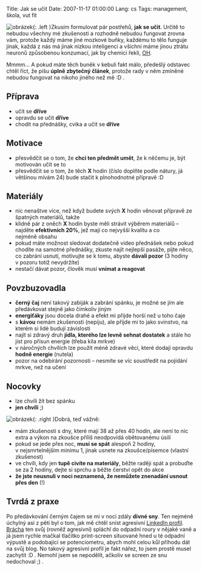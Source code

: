Title: Jak se učit
Date: 2007-11-17 01:00:00
Lang: cs
Tags: management, škola, vut fit

![obrázek]({static}/images/19.jpg){: .left }Zkusím formulovat pár postřehů, **jak se učit**. Určitě to nebudou všechny mé zkušenosti a rozhodně nebudou fungovat zrovna vám, protože každý máme jiné mozkové buňky, každému to tělo funguje jinak, každá z nás má jinak nízkou inteligenci a všichni máme jinou ztrátu neuronů způsobenou konzumací, jak by chemici řekli, [OH](http://cs.wikipedia.org/wiki/Alkoholy).

Mmmm… A pokud máte těch buněk v kebuli fakt málo, předešlý odstavec chtěl říct, že píšu **úplně zbytečný článek**, protože rady v něm zmíněné nebudou fungovat na nikoho jiného než mě :D .

## Příprava

-   učit se **dříve**
-   opravdu se učit **dříve**
-   chodit na přednášky, cvika a učit se **dříve**

## Motivace

-   přesvědčit se o tom, že **chci ten předmět umět**, že k něčemu je, být motivován učit se to
-   přesvědčit se o tom, že těch **X** hodin (číslo doplňte podle nátury, já většinou mívám 24) bude stačit k plnohodnotné přípravě :D

## Materiály

-   nic nenaštve více, než když budete svých **X** hodin věnovat přípravě ze špatných materiálů, takže
-   klidně pár z oněch **X** hodin byste měli strávit výběrem materiálů – najděte **efektivních 20%**, jež mají co nejvyšší kvalitu a co nejméně obsahu
-   pokud máte možnost sledovat dodatečně video přednášek nebo pokud chodíte na samotné přednášky, zkuste najít nejlepší pasáže, pijte něco, co zabrání usnutí, motivujte se k tomu, abyste **dávali pozor** (3 hodiny v pozoru totiž nevydržíte)
-   nestačí dávat pozor, člověk musí **vnímat a reagovat**

## Povzbuzovadla

-   **černý čaj** není takový zabiják a zabrání spánku, je možné se jím ale předávkovat stejně jako čímkoliv jiným
-   **energiťáky** jsou docela drahé a efekt mi přijde horší než u toho čaje
-   s **kávou** nemám zkušenosti (nepiju), ale přijde mi to jako svinstvo, na kterém si lidé budují závislosti
-   najít si zdravý druh **jídla, kterého lze levně sehnat dostatek** a stále ho jíst pro přísun energie (třeba kila mrkve)
-   v náročných chvílích lze použít méně zdravé věci, které dodají opravdu **hodně energie** (nutela)
-   pozor na odebírání pozornosti – nesmíte se víc soustředit na pojídání mrkve, než na učení

## Nocovky

-   lze chvíli žít bez spánku
-   **jen chvíli** ;)

![obrázek]({static}/images/20.jpg){: .right }Dobrá, teď vážně:

-   mám zkušenosti s dny, které mají 38 až přes 40 hodin, ale není to nic extra a výkon na zkoušce příliš neodpovídá obětovanému úsilí
-   pokud se jede přes noc, **musí se spát** alespoň 2 hodiny, v nejsmrtelnějším minimu 1, jinak usnete na zkoušce/písemce (vlastní zkušenost)
-   ve chvíli, kdy jen **tupě civíte na materiály**, běžte raději spát a probuďte se za 2 hodiny, dejte si sprchu a běžte čerství opět do akce
-   **že jste neusnuli v noci neznamená, že nemůžete znenadání usnout přes den** (!)

## Tvrdá z praxe

Po předávkování černým čajem se mi v noci zdály **divné sny**. Ten nejméně úchylný asi z pěti byl o tom, jak mě chtěl sníst agresivní [LinkedIn profil](http://www.linkedin.com/in/littlemaple). [Brácha](http://jentak.javorkovi.cz/) ten svůj (rovněž agresivní) spláchl do odpadní roury v nějaké vaně a já jsem rychle mačkal tlačítko print-screen situované hned u té odpadní výpustě a podobající se potenciometru, abych mohl celou kůl příhodu dát na svůj blog. No takový agresivní profil je fakt nářez, to jsem prostě musel zachytit :D . Nemohl jsem se nepodělit, ačkoliv se screen ze snu nedochoval ;) .
